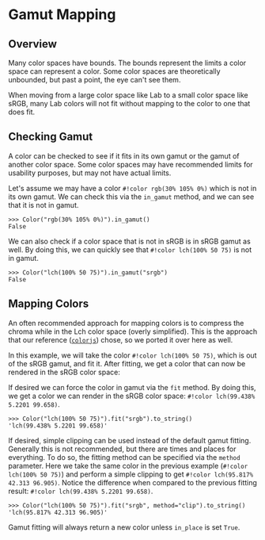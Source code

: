 # Gamut Mapping

## Overview

Many color spaces have bounds. The bounds represent the limits a color space can represent a color. Some color spaces
are theoretically unbounded, but past a point, the eye can't see them.

When moving from a large color space like Lab to a small color space like sRGB, many Lab colors will not fit without
mapping to the color to one that does fit.

## Checking Gamut

A color can be checked to see if it fits in its own gamut or the gamut of another color space. Some color spaces may
have recommended limits for usability purposes, but may not have actual limits.

Let's assume we may have a color `#!color rgb(30% 105% 0%)` which is not in its own gamut. We can check this via the
`in_gamut` method, and we can see that it is not in gamut.

```pycon3
>>> Color("rgb(30% 105% 0%)").in_gamut()
False
```

We can also check if a color space that is not in sRGB is in sRGB gamut as well. By doing this, we can quickly see that
`#!color lch(100% 50 75)` is not in gamut.

```pycon3
>>> Color("lch(100% 50 75)").in_gamut("srgb")
False
```

## Mapping Colors

An often recommended approach for mapping colors is to compress the chroma while in the Lch color space (overly
simplified). This is the approach that our reference ([`colorjs`](https://colorjs.io/)) chose, so we ported it over here
as well.

In this example, we will take the color `#!color lch(100% 50 75)`, which is out of the sRGB gamut, and fit it. After
fitting, we get a color that can now be rendered in the sRGB color space:

If desired we can force the color in gamut via the `fit` method. By doing this, we get a color we can render in the
sRGB color space: `#!color lch(99.438% 5.2201 99.658)`.


```pycon3
>>> Color("lch(100% 50 75)").fit("srgb").to_string()
'lch(99.438% 5.2201 99.658)'
```

If desired, simple clipping can be used instead of the default gamut fitting. Generally this is not recommended, but
there are times and places for everything. To do so, the fitting method can be specified via the `method` parameter.
Here we take the same color in the previous example (`#!color lch(100% 50 75)`) and perform a simple clipping to get
`#!color lch(95.817% 42.313 96.905)`. Notice the difference when compared to the previous fitting result:
`#!color lch(99.438% 5.2201 99.658)`.

```pycon3
>>> Color("lch(100% 50 75)").fit("srgb", method="clip").to_string()
'lch(95.817% 42.313 96.905)'
```

Gamut fitting will always return a new color unless `in_place` is set `True`.
